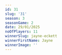 ```yaml
---
id: 31
slug: '31'
season: 3
seasonGame: 2
date: 29/01/2025
noOfPlayers: 11
winnerSlug: jayne-eckett
winnerFirstName: Jayne
winnerImage: ''
---
```

